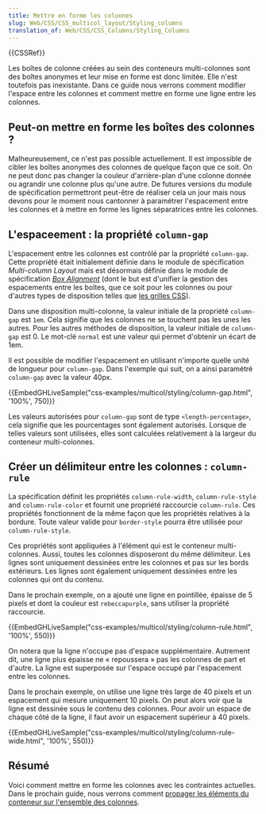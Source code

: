 ```yaml
---
title: Mettre en forme les colonnes
slug: Web/CSS/CSS_multicol_layout/Styling_columns
translation_of: Web/CSS/CSS_Columns/Styling_Columns
---
```


{{CSSRef}}

Les boîtes de colonne créées au sein des conteneurs multi-colonnes sont des boîtes anonymes et leur mise en forme est donc limitée. Elle n'est toutefois pas inexistante. Dans ce guide nous verrons comment modifier l'espace entre les colonnes et comment mettre en forme une ligne entre les colonnes.

## Peut-on mettre en forme les boîtes des colonnes ?

Malheureusement, ce n'est pas possible actuellement. Il est impossible de cibler les boîtes anonymes des colonnes de quelque façon que ce soit. On ne peut donc pas changer la couleur d'arrière-plan d'une colonne donnée ou agrandir une colonne plus qu'une autre. De futures versions du module de spécification permettront peut-être de réaliser cela un jour mais nous devons pour le moment nous cantonner à paramétrer l'espacement entre les colonnes et à mettre en forme les lignes séparatrices entre les colonnes.

## L'espaceement : la propriété `column-gap`

L'espacement entre les colonnes est contrôlé par la propriété `column-gap`. Cette propriété était initialement définie dans le module de spécification _Multi-column Layout_ mais est désormais définie dans le module de spécification _[Box Alignment](/fr/docs/Web/CSS/CSS_Box_Alignment)_ (dont le but est d'unifier la gestion des espacements entre les boîtes, que ce soit pour les colonnes ou pour d'autres types de disposition telles que [les grilles CSS](/fr/docs/Web/CSS/CSS_Grid_Layout/Box_Alignment_in_CSS_Grid_Layout)).

Dans une disposition multi-colonne, la valeur initiale de la propriété `column-gap` est `1em`. Cela signifie que les colonnes ne se touchent pas les unes les autres. Pour les autres méthodes de disposition, la valeur initiale de `column-gap` est 0. Le mot-clé `normal` est une valeur qui permet d'obtenir un écart de 1em.

Il est possible de modifier l'espacement en utilisant n'importe quelle unité de longueur pour `column-gap`. Dans l'exemple qui suit, on a ainsi paramétré `column-gap` avec la valeur 40px.

{{EmbedGHLiveSample("css-examples/multicol/styling/column-gap.html", '100%', 750)}}

Les valeurs autorisées pour `column-gap` sont de type `<length-percentage>`, cela signifie que les pourcentages sont également autorisés. Lorsque de telles valeurs sont utilisées, elles sont calculées relativement à la largeur du conteneur multi-colonnes.

## Créer un délimiteur entre les colonnes : `column-rule`

La spécification définit les propriétés `column-rule-width`, `column-rule-style` and `column-rule-color` et fournit une propriété raccourcie `column-rule`. Ces propriétés fonctionnent de la même façon que les propriétés relatives à la bordure. Toute valeur valide pour `border-style` pourra être utilisée pour `column-rule-style`.

Ces propriétés sont appliquées à l'élément qui est le conteneur multi-colonnes. Aussi, toutes les colonnes disposeront du même délimiteur. Les lignes sont uniquement dessinées entre les colonnes et pas sur les bords extérieurs. Les lignes sont également uniquement dessinées entre les colonnes qui ont du contenu.

Dans le prochain exemple, on a ajouté une ligne en pointillée, épaisse de 5 pixels et dont la couleur est `rebeccapurple`, sans utiliser la propriété raccourcie.

{{EmbedGHLiveSample("css-examples/multicol/styling/column-rule.html", '100%', 550)}}

On notera que la ligne n'occupe pas d'espace supplémentaire. Autrement dit, une ligne plus épaisse ne « repoussera » pas les colonnes de part et d'autre. La ligne est superposée sur l'espace occupé par l'espacement entre les colonnes.

Dans le prochain exemple, on utilise une ligne très large de 40 pixels et un espacement qui mesure uniquement 10 pixels. On peut alors voir que la ligne est dessinée sous le contenu des colonnes. Pour avoir un espace de chaque côté de la ligne, il faut avoir un espacement supérieur à 40 pixels.

{{EmbedGHLiveSample("css-examples/multicol/styling/column-rule-wide.html", '100%', 550)}}

## Résumé

Voici comment mettre en forme les colonnes avec les contraintes actuelles. Dans le prochain guide, nous verrons comment [propager les éléments du conteneur sur l'ensemble des colonnes](/fr/docs/Web/CSS/CSS_Columns/Spanning_Columns).
